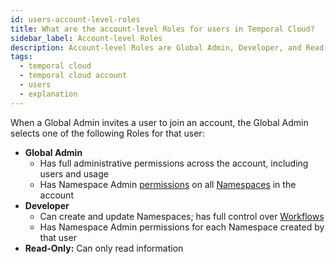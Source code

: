 ```yaml
---
id: users-account-level-roles
title: What are the account-level Roles for users in Temporal Cloud?
sidebar_label: Account-level Roles
description: Account-level Roles are Global Admin, Developer, and Read-Only.
tags:
  - temporal cloud
  - temporal cloud account
  - users
  - explanation
---
```


When a Global Admin invites a user to join an account, the Global Admin selects one of the following Roles for that user:

- **Global Admin**
  - Has full administrative permissions across the account, including users and usage
  - Has Namespace Admin [permissions](/cloud/users-namespace-level-permissions) on all [Namespaces](/concepts/what-is-a-namespace) in the account
- **Developer**
  - Can create and update Namespaces; has full control over [Workflows](/concepts/what-is-a-workflow)
  - Has Namespace Admin permissions for each Namespace created by that user
- **Read-Only:** Can only read information
